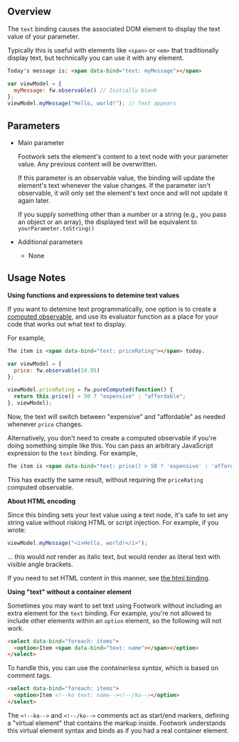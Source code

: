 ## Overview

The `text` binding causes the associated DOM element to display the text value of your parameter.

Typically this is useful with elements like `<span>` or `<em>` that traditionally display text, but technically you can use it with any element.

```html
Today's message is: <span data-bind="text: myMessage"></span>
```

```javascript
var viewModel = {
  myMessage: fw.observable() // Initially blank
};
viewModel.myMessage("Hello, world!"); // Text appears
```

## Parameters

  * Main parameter

    Footwork sets the element's content to a text node with your parameter value. Any previous content will be overwritten.

    If this parameter is an observable value, the binding will update the element's text whenever the value changes. If the parameter isn't observable, it will only set the element's text once and will not update it again later.

    If you supply something other than a number or a string (e.g., you pass an object or an array), the displayed text will be equivalent to `yourParameter.toString()`

  * Additional parameters

      * None

## Usage Notes

**Using functions and expressions to detemine text values**

If you want to detemine text programmatically, one option is to create a [computed observable](computedObservables.md), and use its evaluator function as a place for your code that works out what text to display.

For example,

```html
The item is <span data-bind="text: priceRating"></span> today.
```

```javascript
var viewModel = {
  price: fw.observable(24.95)
};

viewModel.priceRating = fw.pureComputed(function() {
  return this.price() > 50 ? "expensive" : "affordable";
}, viewModel);
```

Now, the text will switch between "expensive" and "affordable" as needed whenever `price` changes.

Alternatively, you don't need to create a computed observable if you're doing something simple like this. You can pass an arbitrary JavaScript expression to the `text` binding. For example,

```html
The item is <span data-bind="text: price() > 50 ? 'expensive' : 'affordable'"></span> today.
```

This has exactly the same result, without requiring the `priceRating` computed observable.

**About HTML encoding**

Since this binding sets your text value using a text node, it's safe to set any string value without risking HTML or script injection. For example, if you wrote:

```javascript
viewModel.myMessage("<i>Hello, world!</i>");
```

... this would *not* render as italic text, but would render as literal text with visible angle brackets.

If you need to set HTML content in this manner, see [the html binding](html-binding.md).

**Using "text" without a container element**

Sometimes you may want to set text using Footwork without including an extra element for the `text` binding. For example, you're not allowed to include other elements within an `option` element, so the following will not work.

```html
<select data-bind="foreach: items">
  <option>Item <span data-bind="text: name"></span></option>
</select>
```

To handle this, you can use the *containerless syntax*, which is based on comment tags.

```html
<select data-bind="foreach: items">
  <option>Item <!--ko text: name--><!--/ko--></option>
</select>
```

The `<!--ko-->` and `<!--/ko-->` comments act as start/end markers, defining a "virtual element" that contains the markup inside. Footwork understands this virtual element syntax and binds as if you had a real container element.
